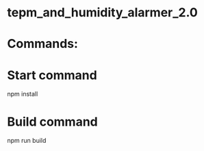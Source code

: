# tepm_and_humidity_alarmer_2.0

# Commands: 
# Start command
npm install

# Build command
npm run build